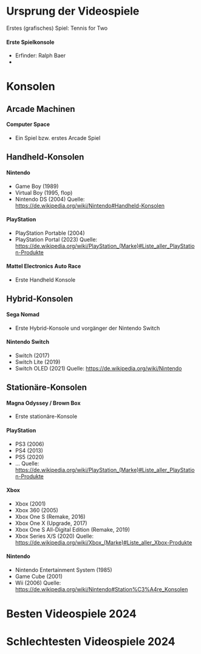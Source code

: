 # Ursprung der Videospiele
Erstes (grafisches) Spiel: Tennis for Two

#### Erste Spielkonsole
- Erfinder: Ralph Baer
- 

# Konsolen
## Arcade Machinen
#### Computer Space
- Ein Spiel bzw. erstes Arcade Spiel
## Handheld-Konsolen
#### Nintendo
- Game Boy (1989)
- Virtual Boy (1995, flop)
- Nintendo DS (2004)
Quelle: https://de.wikipedia.org/wiki/Nintendo#Handheld-Konsolen
#### PlayStation
- PlayStation Portable (2004)
- PlayStation Portal (2023)
Quelle: https://de.wikipedia.org/wiki/PlayStation_(Marke)#Liste_aller_PlayStation-Produkte
#### Mattel Electronics Auto Race
- Erste Handheld Konsole
## Hybrid-Konsolen
#### Sega Nomad
- Erste Hybrid-Konsole und vorgänger der Nintendo Switch
#### Nintendo Switch
- Switch (2017)
- Switch Lite (2019)
- Switch OLED (2021)
Quelle: https://de.wikipedia.org/wiki/Nintendo
## Stationäre-Konsolen
#### Magna Odyssey / Brown Box
- Erste stationäre-Konsole
#### PlayStation
- PS3 (2006)
- PS4 (2013)
- PS5 (2020)
- ...
Quelle: https://de.wikipedia.org/wiki/PlayStation_(Marke)#Liste_aller_PlayStation-Produkte
#### Xbox
- Xbox (2001)
- Xbox 360 (2005)
- Xbox One S (Remake, 2016)
- Xbox One X (Upgrade, 2017)
- Xbox One S All-Digital Edition (Remake, 2019)
- Xbox Series X/S (2020)
Quelle: https://de.wikipedia.org/wiki/Xbox_(Marke)#Liste_aller_Xbox-Produkte
#### Nintendo
- Nintendo Entertainment System (1985)
- Game Cube (2001)
- Wii (2006)
Quelle: https://de.wikipedia.org/wiki/Nintendo#Station%C3%A4re_Konsolen
# Besten Videospiele 2024


# Schlechtesten Videospiele 2024

